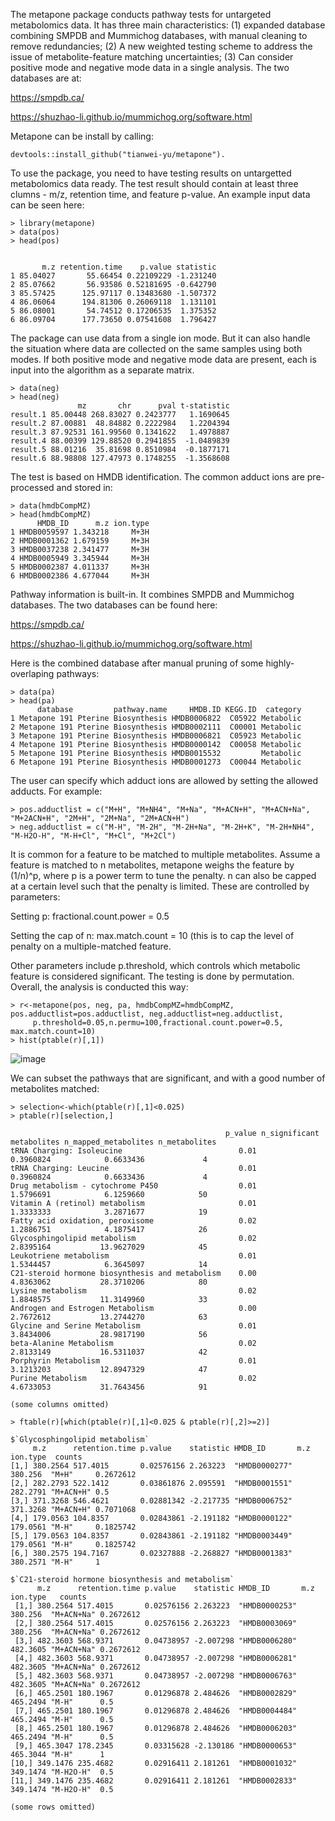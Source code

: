 The metapone package conducts pathway tests for untargeted metabolomics data. It has three main characteristics: (1) expanded database combining SMPDB and Mummichog databases, with manual cleaning to remove redundancies; (2) A new weighted testing scheme to address the issue of metabolite-feature matching uncertainties; (3) Can consider positive mode and negative mode data in a single analysis. The two databases are at:

https://smpdb.ca/

https://shuzhao-li.github.io/mummichog.org/software.html

Metapone can be install by calling:

```{install}
devtools::install_github("tianwei-yu/metapone"). 
```

To use the package, you need to have testing results on untargetted metabolomics data ready. The test result should contain at least three clumns - m/z, retention time, and feature p-value. An example input data can be seen here:

```{r}
> library(metapone)
> data(pos)
> head(pos)


       m.z retention.time    p.value statistic
1 85.04027       55.66454 0.22109229 -1.231240
2 85.07662       56.93586 0.52181695 -0.642790
3 85.57425      125.97117 0.13483680 -1.507372
4 86.06064      194.81306 0.26069118  1.131101
5 86.08001       54.74512 0.17206535  1.375352
6 86.09704      177.73650 0.07541608  1.796427
```

The package can use data from a single ion mode. But it can also handle the situation where data are collected on the same samples using both modes. If both positive mode and negative mode data are present, each is input into the algorithm as a separate matrix.

```{r example input second matrix}
> data(neg)
> head(neg)
               mz       chr      pval t-statistic
result.1 85.00448 268.83027 0.2423777   1.1690645
result.2 87.00881  48.84882 0.2222984   1.2204394
result.3 87.92531 161.99560 0.1341622   1.4978887
result.4 88.00399 129.88520 0.2941855  -1.0489839
result.5 88.01216  35.81698 0.8510984  -0.1877171
result.6 88.98808 127.47973 0.1748255  -1.3568608
```

The test is based on HMDB identification. The common adduct ions are pre-processed and stored in:

```{r example load database}
> data(hmdbCompMZ)
> head(hmdbCompMZ)
      HMDB_ID      m.z ion.type
1 HMDB0059597 1.343218     M+3H
2 HMDB0001362 1.679159     M+3H
3 HMDB0037238 2.341477     M+3H
4 HMDB0005949 3.345944     M+3H
5 HMDB0002387 4.011337     M+3H
6 HMDB0002386 4.677044     M+3H
```
Pathway information is built-in. It combines SMPDB and Mummichog databases. The two databases can be found here:

https://smpdb.ca/

https://shuzhao-li.github.io/mummichog.org/software.html

Here is the combined database after manual pruning of some highly-overlaping pathways:

```{r example load pathway}
> data(pa)
> head(pa)
      database         pathway.name     HMDB.ID KEGG.ID  category
1 Metapone 191 Pterine Biosynthesis HMDB0006822  C05922 Metabolic
2 Metapone 191 Pterine Biosynthesis HMDB0002111  C00001 Metabolic
3 Metapone 191 Pterine Biosynthesis HMDB0006821  C05923 Metabolic
4 Metapone 191 Pterine Biosynthesis HMDB0000142  C00058 Metabolic
5 Metapone 191 Pterine Biosynthesis HMDB0015532         Metabolic
6 Metapone 191 Pterine Biosynthesis HMDB0001273  C00044 Metabolic
```

The user can specify which adduct ions are allowed by setting the allowed adducts. For example:

```{r example adduct ions}
> pos.adductlist = c("M+H", "M+NH4", "M+Na", "M+ACN+H", "M+ACN+Na", "M+2ACN+H", "2M+H", "2M+Na", "2M+ACN+H")
> neg.adductlist = c("M-H", "M-2H", "M-2H+Na", "M-2H+K", "M-2H+NH4", "M-H2O-H", "M-H+Cl", "M+Cl", "M+2Cl")
```

It is common for a feature to be matched to multiple metabolites. Assume a feature is matched to n metabolites, metapone weighs the feature by (1/n)^p, where p is a power term to tune the penalty. n can also be capped at a certain level such that the penalty is limited. These are controlled by parameters:

Setting p: fractional.count.power = 0.5

Setting the cap of n: max.match.count = 10 (this is to cap the level of penalty on a multiple-matched feature.

Other parameters include p.threshold, which controls which metabolic feature is considered significant. The testing is done by permutation. Overall, the analysis is conducted this way:

```{r example analysis}
> r<-metapone(pos, neg, pa, hmdbCompMZ=hmdbCompMZ, pos.adductlist=pos.adductlist, neg.adductlist=neg.adductlist, 
     p.threshold=0.05,n.permu=100,fractional.count.power=0.5, max.match.count=10)
> hist(ptable(r)[,1])
```

![image](https://user-images.githubusercontent.com/65949207/130909749-b681e2f9-62c5-4d02-9ac5-510888397262.png)

We can subset the pathways that are significant, and with a good number of metabolites matched:

```{r example continued}
> selection<-which(ptable(r)[,1]<0.025)
> ptable(r)[selection,]

                                                p_value n_significant metabolites n_mapped_metabolites n_metabolites
tRNA Charging: Isoleucine                          0.01                 0.3960824            0.6633436             4
tRNA Charging: Leucine                             0.01                 0.3960824            0.6633436             4
Drug metabolism - cytochrome P450                  0.01                 1.5796691            6.1259660            50
Vitamin A (retinol) metabolism                     0.01                 1.3333333            3.2871677            19
Fatty acid oxidation, peroxisome                   0.02                 1.2886751            4.1875417            26
Glycosphingolipid metabolism                       0.02                 2.8395164           13.9627029            45
Leukotriene metabolism                             0.01                 1.5344457            6.3645097            14
C21-steroid hormone biosynthesis and metabolism    0.00                 4.8363062           28.3710206            80
Lysine metabolism                                  0.02                 1.8848575           11.3149960            33
Androgen and Estrogen Metabolism                   0.00                 2.7672612           13.2744270            63
Glycine and Serine Metabolism                      0.01                 3.8434006           28.9817190            56
beta-Alanine Metabolism                            0.02                 2.8133149           16.5311037            42
Porphyrin Metabolism                               0.01                 3.1213203           12.8947329            47
Purine Metabolism                                  0.02                 4.6733053           31.7643456            91

(some columns omitted)

> ftable(r)[which(ptable(r)[,1]<0.025 & ptable(r)[,2]>=2)]

$`Glycosphingolipid metabolism`
     m.z      retention.time p.value    statistic HMDB_ID       m.z      ion.type  counts   
[1,] 380.2564 517.4015       0.02576156 2.263223  "HMDB0000277" 380.256  "M+H"     0.2672612
[2,] 282.2793 522.1412       0.03861876 2.095591  "HMDB0001551" 282.2791 "M+ACN+H" 0.5      
[3,] 371.3268 546.4621       0.02881342 -2.217735 "HMDB0006752" 371.3268 "M+ACN+H" 0.7071068
[4,] 179.0563 104.8357       0.02843861 -2.191182 "HMDB0000122" 179.0561 "M-H"     0.1825742
[5,] 179.0563 104.8357       0.02843861 -2.191182 "HMDB0003449" 179.0561 "M-H"     0.1825742
[6,] 380.2575 194.7167       0.02327888 -2.268827 "HMDB0001383" 380.2571 "M-H"     1        

$`C21-steroid hormone biosynthesis and metabolism`
      m.z      retention.time p.value    statistic HMDB_ID       m.z      ion.type   counts   
 [1,] 380.2564 517.4015       0.02576156 2.263223  "HMDB0000253" 380.256  "M+ACN+Na" 0.2672612
 [2,] 380.2564 517.4015       0.02576156 2.263223  "HMDB0003069" 380.256  "M+ACN+Na" 0.2672612
 [3,] 482.3603 568.9371       0.04738957 -2.007298 "HMDB0006280" 482.3605 "M+ACN+Na" 0.2672612
 [4,] 482.3603 568.9371       0.04738957 -2.007298 "HMDB0006281" 482.3605 "M+ACN+Na" 0.2672612
 [5,] 482.3603 568.9371       0.04738957 -2.007298 "HMDB0006763" 482.3605 "M+ACN+Na" 0.2672612
 [6,] 465.2501 180.1967       0.01296878 2.484626  "HMDB0002829" 465.2494 "M-H"      0.5      
 [7,] 465.2501 180.1967       0.01296878 2.484626  "HMDB0004484" 465.2494 "M-H"      0.5      
 [8,] 465.2501 180.1967       0.01296878 2.484626  "HMDB0006203" 465.2494 "M-H"      0.5      
 [9,] 465.3047 178.2345       0.03315628 -2.130186 "HMDB0000653" 465.3044 "M-H"      1        
[10,] 349.1476 235.4682       0.02916411 2.181261  "HMDB0001032" 349.1474 "M-H2O-H"  0.5      
[11,] 349.1476 235.4682       0.02916411 2.181261  "HMDB0002833" 349.1474 "M-H2O-H"  0.5

(some rows omitted)

```
